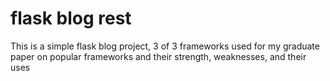 # flask blog rest
 
This is a simple flask blog project, 3 of 3 frameworks used for my graduate paper on popular frameworks and their strength, weaknesses, and their uses
